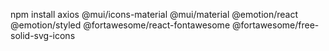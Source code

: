 npm install axios @mui/icons-material @mui/material @emotion/react @emotion/styled @fortawesome/react-fontawesome @fortawesome/free-solid-svg-icons

